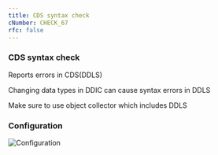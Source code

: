 ```yaml
---
title: CDS syntax check
cNumber: CHECK_67
rfc: false
---
```


### CDS syntax check

Reports errors in CDS(DDLS)

Changing data types in DDIC can cause syntax errors in DDLS

Make sure to use object collector which includes DDLS

### Configuration
![Configuration](/img/default_conf.png)

